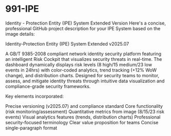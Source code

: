 # 991-IPE
Identity - Protection Entity (IPE) System Extended Version
Here's a concise, professional GitHub project description for your IPE System based on the image details:

​​Identity-Protection Entity (IPE) System Extended v2025.07​​

A GB/T 9385-2008 compliant network identity security platform featuring an intelligent Risk Cockpit that visualizes security threats in real-time. The dashboard dynamically displays risk levels (8 high/15 medium/23 low events in 24hrs) with color-coded analytics, trend tracking (+12% WoW change), and distribution charts. Designed for security teams to monitor, assess, and mitigate identity threats through intuitive data visualization and compliance-grade security frameworks.

Key elements incorporated:

Precise versioning (v2025.07) and compliance standard
Core functionality (risk monitoring/assessment)
Quantitative metrics from image (8/15/23 risk events)
Visual analytics features (trends, distribution charts)
Professional security-focused terminology
Clear value proposition for teams
Concise single-paragraph format